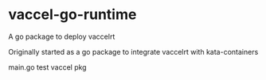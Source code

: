 # vaccel-go-runtime
A go package to deploy vaccelrt

Originally started as a go package to integrate vaccelrt with kata-containers

main.go test vaccel pkg
